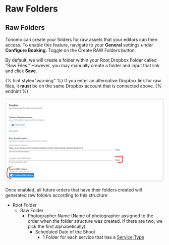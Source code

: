 # Raw Folders

## Raw Folders

Tonomo can create your folders for raw assets that your editors can then access. To enable this feature, navigate to your **General** settings under **Configure Booking.** Toggle on the Create RAW Folders button.

By default, we will create a folder within your Root Dropbox Folder called "Raw Files." However, you may manually create a folder and input that link and click **Save**.

{% hint style="warning" %}
If you enter an alternative Dropbox link for raw files, it **must** be on the same Dropbox account that is connected above.
{% endhint %}

![](<../../.gitbook/assets/image (7).png>)

Once enabled, all future orders that have their folders created will generated raw folders according to this structure

* Root Folder
  * Raw Folder
    * Photographer Name (Name of photographer assigned to the order when the folder structure was created. If there are two, we pick the first alphabetically)
      * Scheduled Date of the Shoot
        * 1 Folder for each service that has a [Service Type](https://docs.getautonomo.com/services-and-packages/services#service-type)
